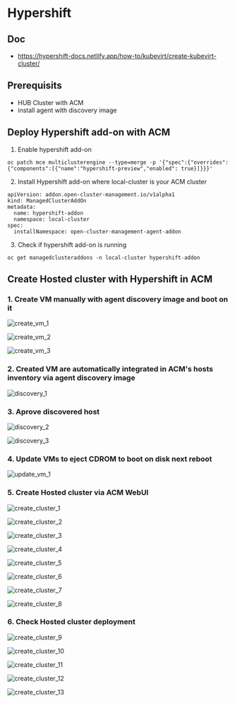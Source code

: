 # Hypershift

## Doc

- https://hypershift-docs.netlify.app/how-to/kubevirt/create-kubevirt-cluster/


## Prerequisits

* HUB Cluster with ACM
* install agent with discovery image

## Deploy Hypershift add-on with ACM

1. Enable hypershift add-on

```
oc patch mce multiclusterengine --type=merge -p '{"spec":{"overrides":{"components":[{"name":"hypershift-preview","enabled": true}]}}}'
```

2. Install Hypershift add-on where local-cluster is your ACM cluster

```
apiVersion: addon.open-cluster-management.io/v1alpha1
kind: ManagedClusterAddOn
metadata:
  name: hypershift-addon
  namespace: local-cluster
spec:
  installNamespace: open-cluster-management-agent-addon
```

3. Check if hypershift add-on is running

```
oc get managedclusteraddons -n local-cluster hypershift-addon
```

## Create Hosted cluster with Hypershift in ACM

### 1. Create VM manually with agent discovery image and boot on it

![create_vm_1](images/hypershift-1.png)  

![create_vm_2](images/hypershift-2.png) 

![create_vm_3](images/hypershift-3.png) 


### 2. Created VM are automatically integrated in ACM's hosts inventory via agent discovery image

![discovery_1](images/hypershift-4.png)

### 3. Aprove discovered host

![discovery_2](images/hypershift-5.png)

![discovery_3](images/hypershift-6.png)

### 4. Update VMs to eject CDROM to boot on disk next reboot

![update_vm_1](images/hypershift-17.png)

### 5. Create Hosted cluster via ACM WebUI

![create_cluster_1](images/hypershift-7.png)

![create_cluster_2](images/hypershift-8.png)

![create_cluster_3](images/hypershift-9.png)

![create_cluster_4](images/hypershift-10.png)

![create_cluster_5](images/hypershift-11.png)

![create_cluster_6](images/hypershift-12.png)

![create_cluster_7](images/hypershift-13.png)

![create_cluster_8](images/hypershift-14.png)

### 6. Check Hosted cluster deployment 

![create_cluster_9](images/hypershift-15.png)

![create_cluster_10](images/hypershift-16.png)

![create_cluster_11](images/hypershift-17.png)

![create_cluster_12](images/hypershift-18.png)

![create_cluster_13](images/hypershift-19.png)